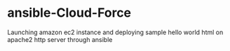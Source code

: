 # ansible-Cloud-Force
Launching amazon ec2 instance and deploying sample hello world html on apache2 http server through ansible

